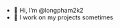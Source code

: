 - 👋 Hi, I’m @longpham2k2
- 🌱 I work on my projects sometimes


<!---
longpham2k2/longpham2k2 is a ✨ special ✨ repository because its `README.md` (this file) appears on your GitHub profile.
You can click the Preview link to take a look at your changes.
--->
